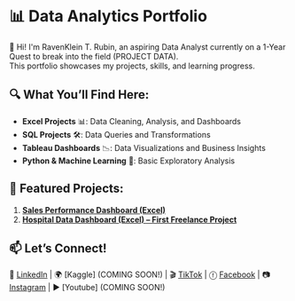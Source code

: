 # 📊 Data Analytics Portfolio

👋 Hi! I'm RavenKlein T. Rubin, an aspiring Data Analyst currently on a 1-Year Quest to break into the field (PROJECT DATA).  
This portfolio showcases my projects, skills, and learning progress.

## 🔍 What You’ll Find Here:
- **Excel Projects** 📊: Data Cleaning, Analysis, and Dashboards  
- **SQL Projects** 🛠️: Data Queries and Transformations  
- **Tableau Dashboards** 📉: Data Visualizations and Business Insights  
- **Python & Machine Learning** 🤖: Basic Exploratory Analysis  

## 📂 Featured Projects:
1. **[Sales Performance Dashboard (Excel)](Project/Sales%20Performance%20Dashboard%20(Excel)/README.md)**
2. **[Hospital Data Dashboard (Excel) – First Freelance Project](/Project/Hospital%20Data%20Dashboard%20(Excel)%20%E2%80%93%20First%20Freelance%20Project/README.md)**
<!---- 2. **[Customer Segmentation (SQL & Tableau)](Projects/Project-2/README.md)** ---->
<!----- 3. **[Predictive Modeling (Python)](Projects/Project-3/README.md)** ---->

## 📫 Let’s Connect!
🔗 [LinkedIn](https://www.linkedin.com/in/raven-klein-r-8705222b6?utm_source=share&utm_campaign=share_via&utm_content=profile&utm_medium=android_app) | 🌍 [Kaggle] (COMING SOON!) | 🎬 [TikTok](https://www.tiktok.com/@project_raven2024?_t=ZS-8tl9I4LUHvW&_r=1) | ⓕ [Facebook](https://www.facebook.com/share/18KKNrdMQG/) | 📷 [Instagram](https://www.instagram.com/project.raven2024?igsh=ZWI1NXV0Njhibzhk) | ▶ [Youtube] (COMING SOON!)
